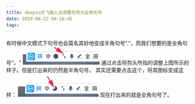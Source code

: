 ```yaml
---
title: deepin讯飞输入法调整句号为全角句号
date: 2020-08-22 09:16:45
tags:
---
```


有时候中文模式下句号也会莫名其妙地变成半角句号"."，而我们想要的是全角句号"。"
![在这里插入图片描述](deepin讯飞输入法调整句号为全角句号/20200822091341120.png#pic_center)
通过点击将剪头所指的调整上图所示的样子。但是打出来的仍然是半角句号。
其实还需要点击这个，将其图标变成这样：
![在这里插入图片描述](deepin讯飞输入法调整句号为全角句号/2020082209155953.png#pic_center)
现在打出来的就是全角句号了。
